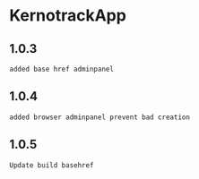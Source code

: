 # KernotrackApp

##  1.0.3
    added base href adminpanel
##  1.0.4
    added browser adminpanel prevent bad creation
##  1.0.5
    Update build basehref